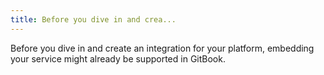 ```yaml
---
title: Before you dive in and crea...
---
```


Before you dive in and create an integration for your platform, embedding your service might already be supported in GitBook.
